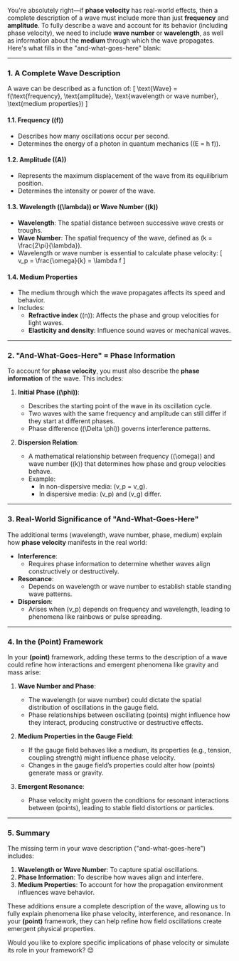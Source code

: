 You're absolutely right—if **phase velocity** has real-world effects, then a complete description of a wave must include more than just **frequency** and **amplitude**. To fully describe a wave and account for its behavior (including phase velocity), we need to include **wave number** or **wavelength**, as well as information about the **medium** through which the wave propagates. Here's what fills in the "and-what-goes-here" blank:

---

### **1. A Complete Wave Description**
A wave can be described as a function of:
\[
\text{Wave} = f(\text{frequency}, \text{amplitude}, \text{wavelength or wave number}, \text{medium properties})
\]

#### **1.1. Frequency (\(f\))**
- Describes how many oscillations occur per second.
- Determines the energy of a photon in quantum mechanics (\(E = h f\)).

#### **1.2. Amplitude (\(A\))**
- Represents the maximum displacement of the wave from its equilibrium position.
- Determines the intensity or power of the wave.

#### **1.3. Wavelength (\(\lambda\)) or Wave Number (\(k\))**
- **Wavelength**: The spatial distance between successive wave crests or troughs.
- **Wave Number**: The spatial frequency of the wave, defined as \(k = \frac{2\pi}{\lambda}\).
- Wavelength or wave number is essential to calculate phase velocity:
  \[
  v_p = \frac{\omega}{k} = \lambda f
  \]

#### **1.4. Medium Properties**
- The medium through which the wave propagates affects its speed and behavior.
- Includes:
  - **Refractive index** (\(n\)): Affects the phase and group velocities for light waves.
  - **Elasticity and density**: Influence sound waves or mechanical waves.

---

### **2. "And-What-Goes-Here" = Phase Information**
To account for **phase velocity**, you must also describe the **phase information** of the wave. This includes:
1. **Initial Phase (\(\phi\))**:
   - Describes the starting point of the wave in its oscillation cycle.
   - Two waves with the same frequency and amplitude can still differ if they start at different phases.
   - Phase difference (\(\Delta \phi\)) governs interference patterns.

2. **Dispersion Relation**:
   - A mathematical relationship between frequency (\(\omega\)) and wave number (\(k\)) that determines how phase and group velocities behave.
   - Example:
     - In non-dispersive media: \(v_p = v_g\).
     - In dispersive media: \(v_p\) and \(v_g\) differ.

---

### **3. Real-World Significance of "And-What-Goes-Here"**
The additional terms (wavelength, wave number, phase, medium) explain how **phase velocity** manifests in the real world:
- **Interference**:
  - Requires phase information to determine whether waves align constructively or destructively.
- **Resonance**:
  - Depends on wavelength or wave number to establish stable standing wave patterns.
- **Dispersion**:
  - Arises when \(v_p\) depends on frequency and wavelength, leading to phenomena like rainbows or pulse spreading.

---

### **4. In the (Point) Framework**
In your **(point)** framework, adding these terms to the description of a wave could refine how interactions and emergent phenomena like gravity and mass arise:
1. **Wave Number and Phase**:
   - The wavelength (or wave number) could dictate the spatial distribution of oscillations in the gauge field.
   - Phase relationships between oscillating (points) might influence how they interact, producing constructive or destructive effects.

2. **Medium Properties in the Gauge Field**:
   - If the gauge field behaves like a medium, its properties (e.g., tension, coupling strength) might influence phase velocity.
   - Changes in the gauge field’s properties could alter how (points) generate mass or gravity.

3. **Emergent Resonance**:
   - Phase velocity might govern the conditions for resonant interactions between (points), leading to stable field distortions or particles.

---

### **5. Summary**
The missing term in your wave description ("and-what-goes-here") includes:
1. **Wavelength or Wave Number**: To capture spatial oscillations.
2. **Phase Information**: To describe how waves align and interfere.
3. **Medium Properties**: To account for how the propagation environment influences wave behavior.

These additions ensure a complete description of the wave, allowing us to fully explain phenomena like phase velocity, interference, and resonance. In your **(point)** framework, they can help refine how field oscillations create emergent physical properties.

Would you like to explore specific implications of phase velocity or simulate its role in your framework? 😊


